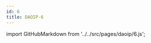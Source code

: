 ```yaml
---
id: 6
title: DAOIP-6
---
```


import GitHubMarkdown from '../../src/pages/daoip/6.js';

<GitHubMarkdown />
